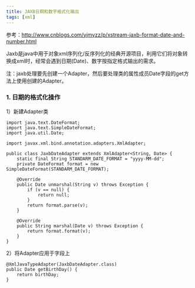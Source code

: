 ```yaml
---
title: JAXB日期和数字格式化输出
tags: [xml]
---
```


参考：http://www.cnblogs.com/yjmyzz/p/xstream-jaxb-format-date-and-number.html

Jaxb是java中用于对象xml序列化/反序列化的经典开源项目，利用它们将对象转换成xml时，经常会遇到日期(Date)、数字按指定格式输出的需求。

注：jaxb处理要先创建一个Adapter，然后要处理类的属性成员Date字段的get方法上使用创建的Adapter。

### 1. 日期的格式化操作

1）新建Adapter类

```
import java.text.DateFormat;
import java.text.SimpleDateFormat;
import java.util.Date;

import javax.xml.bind.annotation.adapters.XmlAdapter;

public class JaxbDateAdapter extends XmlAdapter<String, Date> {
    static final String STANDARM_DATE_FORMAT = "yyyy-MM-dd";
    private DateFormat format = new SimpleDateFormat(STANDARM_DATE_FORMAT);
    
    @Override
    public Date unmarshal(String v) throws Exception {
        if (v == null) {
            return null;
        }
        return format.parse(v);
    }

    @Override
    public String marshal(Date v) throws Exception {
        return format.format(v);
    }
}
```

2）将Adapter应用于字段上

```
@XmlJavaTypeAdapter(JaxbDateAdapter.class)
public Date getBirthDay() {
    return birthDay;
}
```